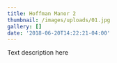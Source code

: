 ```yaml
---
title: Hoffman Manor 2
thumbnail: /images/uploads/01.jpg
gallery: []
date: '2018-06-20T14:22:21-04:00'
---
```

Text description here
